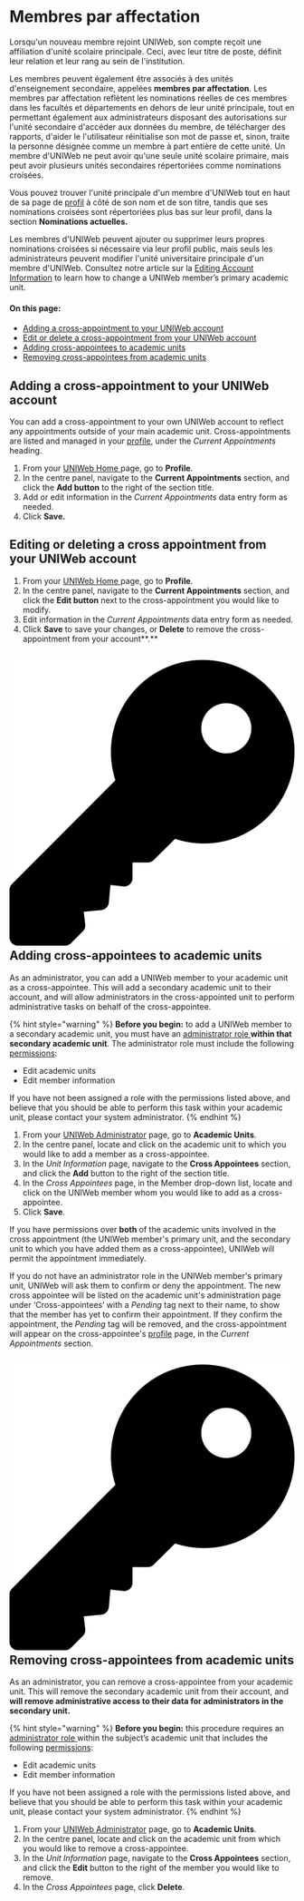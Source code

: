 # Membres par affectation

Lorsqu'un nouveau membre rejoint UNIWeb, son compte reçoit une affiliation d'unité scolaire principale. Ceci, avec leur titre de poste, définit leur relation et leur rang au sein de l'institution.

Les membres peuvent également être associés à des unités d'enseignement secondaire, appelées **membres par affectation**. Les membres par affectation reflètent les nominations réelles de ces membres dans les facultés et départements en dehors de leur unité principale, tout en permettant également aux administrateurs disposant des autorisations sur l'unité secondaire d'accéder aux données du membre, de télécharger des rapports, d'aider le l'utilisateur réinitialise son mot de passe et, sinon, traite la personne désignée comme un membre à part entière de cette unité. Un membre d'UNIWeb ne peut avoir qu'une seule unité scolaire primaire, mais peut avoir plusieurs unités secondaires répertoriées comme nominations croisées.

Vous pouvez trouver l'unité principale d'un membre d'UNIWeb tout en haut de sa page de [profil](../../networking-on-uniweb/filling-out-your-public-profile.md) à côté de son nom et de son titre, tandis que ses nominations croisées sont répertoriées plus bas sur leur profil, dans la section **Nominations actuelles.**

Les membres d'UNIWeb peuvent ajouter ou supprimer leurs propres nominations croisées si nécessaire via leur profil public, mais seuls les administrateurs peuvent modifier l'unité universitaire principale d'un membre d'UNIWeb. Consultez notre article sur la [Editing Account Information](../account-management/member-account-information.md#editing-the-account-information-of-other-uniweb-members) to learn how to change a UNIWeb member’s primary academic unit.

#### On this page:

* [Adding a cross-appointment to your UNIWeb account](cross-appointments.md#adding-a-cross-appointment-to-your-uniweb-account)
* [Edit or delete a cross-appointment from your UNIWeb account](cross-appointments.md#editing-or-deleting-a-cross-appointment-from-your-uniweb-account)
* [Adding cross-appointees to academic units](cross-appointments.md#adding-cross-appointees-to-academic-units)
* [Removing cross-appointees from academic units](cross-appointments.md#removing-cross-appointees-from-academic-units)

## Adding a cross-appointment to your UNIWeb account

You can add a cross-appointment to your own UNIWeb account to reflect any appointments outside of your main academic unit. Cross-appointments are listed and managed in your [profile](../../networking-on-uniweb/filling-out-your-public-profile.md), under the _Current Appointments_ heading.

1. From your [UNIWeb Home ](../../navigating-uniweb/the-home-page.md)page, go to **Profile**.
2. In the centre panel, navigate to the **Current Appointments** section, and click the **Add button** to the right of the section title.
3. Add or edit information in the _Current Appointments_ data entry form as needed.
4. Click **Save.**

## Editing or deleting a cross appointment from your UNIWeb account

1. From your [UNIWeb Home ](../../navigating-uniweb/the-home-page.md)page, go to **Profile**.
2. In the centre panel, navigate to the **Current Appointments** section, and click the **Edit button** next to the cross-appointment you would like to modify.
3. Edit information in the _Current Appointments_ data entry form as needed.
4. Click **Save** to save your changes, or **Delete** to remove the cross-appointment from your account**.**

## ![](../../.gitbook/assets/key%20%281%29.svg) Adding cross-appointees to academic units

As an administrator, you can add a UNIWeb member to your academic unit as a cross-appointee. This will add a secondary academic unit to their account, and will allow administrators in the cross-appointed unit to perform administrative tasks on behalf of the cross-appointee.

{% hint style="warning" %}
**Before you begin:** to add a UNIWeb member to a secondary academic unit, you must have an [administrator role ](../access-control/managing-administrator-roles-and-permissions.md)**within that secondary academic unit**. The administrator role must include the following [permissions](../access-control/managing-administrator-roles-and-permissions.md#administrator-permissions):

* Edit academic units
* Edit member information

If you have not been assigned a role with the permissions listed above, and believe that you should be able to perform this task within your academic unit, please contact your system administrator.
{% endhint %}

1. From your [UNIWeb Administrator](../../navigating-uniweb/the-administration-page.md) page, go to **Academic Units**. 
2. In the centre panel, locate and click on the academic unit to which you would like to add a member as a cross-appointee.
3. In the _Unit Information_ page, navigate to the **Cross Appointees** section, and click the **Add** button to the right of the section title.
4. In the _Cross Appointees_ page, in the Member drop-down list, locate and click on the UNIWeb member whom you would like to add as a cross-appointee.
5. Click **Save**.

If you have permissions over **both** of the academic units involved in the cross appointment \(the UNIWeb member's primary unit, and the secondary unit to which you have added them as a cross-appointee\), UNIWeb will permit the appointment immediately.

If you do not have an administrator role in the UNIWeb member's primary unit, UNIWeb will ask them to confirm or deny the appointment. The new cross appointee will be listed on the academic unit's administration page under ‘Cross-appointees’ with a _Pending_ tag next to their name, to show that the member has yet to confirm their appointment. If they confirm the appointment, the _Pending_ tag will be removed, and the cross-appointment will appear on the cross-appointee's [profile](../../networking-on-uniweb/filling-out-your-public-profile.md) page, in the _Current Appointments_ section.

## ![](../../.gitbook/assets/key%20%281%29.svg) Removing cross-appointees from academic units

As an administrator, you can remove a cross-appointee from your academic unit. This will remove the secondary academic unit from their account, and **will remove administrative access to their data for administrators in the secondary unit.**

{% hint style="warning" %}
**Before you begin:** this procedure requires an [administrator role ](../access-control/managing-administrator-roles-and-permissions.md)within the subject’s academic unit that includes the following [permissions](../access-control/managing-administrator-roles-and-permissions.md#administrator-permissions):

* Edit academic units
* Edit member information

If you have not been assigned a role with the permissions listed above, and believe that you should be able to perform this task within your academic unit, please contact your system administrator.
{% endhint %}

1. From your [UNIWeb Administrator](../../navigating-uniweb/the-administration-page.md) page, go to **Academic Units**. 
2. In the centre panel, locate and click on the academic unit from which you would like to remove a cross-appointee.
3. In the _Unit Information_ page, navigate to the **Cross Appointees** section, and click the **Edit** button to the right of the member you would like to remove.
4. In the _Cross Appointees_ page, click **Delete**.

